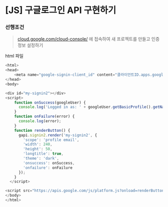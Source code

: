 # [JS] 구글로그인 API 구현하기
### 선행조건
> [cloud.google.com/cloud-console/](cloud.google.com/cloud-console/) 에 접속하여 새 프로젝트를 만들고 인증정보 설정하기


html 파일
```javascript
<html>
<head>
    <meta name="google-signin-client_id" content="클라이언트ID.apps.googleusercontent.com">
</head>
<body>

<div id="my-signin2"></div>
<script>
    function onSuccess(googleUser) {
      console.log('Logged in as: ' + googleUser.getBasicProfile().getName());
    }
    function onFailure(error) {
      console.log(error);
    }
    function renderButton() {
      gapi.signin2.render('my-signin2', {
        'scope': 'profile email',
        'width': 240,
        'height': 50,
        'longtitle': true,
        'theme': 'dark',
        'onsuccess': onSuccess,
        'onfailure': onFailure
      });
    }
  </script>

<script src="https://apis.google.com/js/platform.js?onload=renderButton" async defer></script>
</body>
</html>


```



